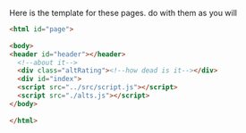 Here is the template for these pages. do with them as you will
```html
<html id="page">
 
<body>
<header id="header"></header>
  <!--about it-->
  <div class="altRating"><!--how dead is it--></div>
  <div id="index"> 
  <script src="../src/script.js"></script>
  <script src="./alts.js"></script>
</body>
 
</html>
```